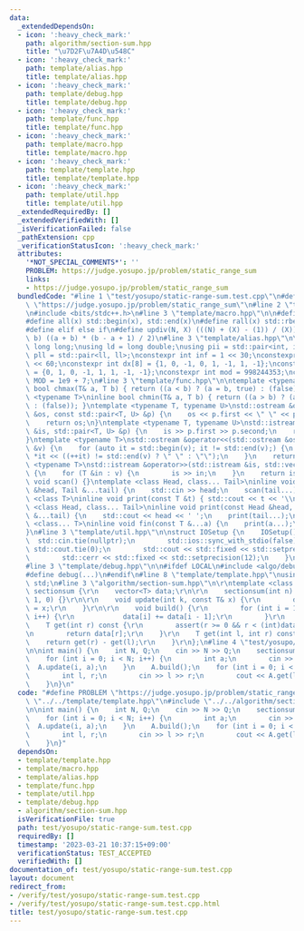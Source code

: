 ```yaml
---
data:
  _extendedDependsOn:
  - icon: ':heavy_check_mark:'
    path: algorithm/section-sum.hpp
    title: "\u7D2F\u7A4D\u548C"
  - icon: ':heavy_check_mark:'
    path: template/alias.hpp
    title: template/alias.hpp
  - icon: ':heavy_check_mark:'
    path: template/debug.hpp
    title: template/debug.hpp
  - icon: ':heavy_check_mark:'
    path: template/func.hpp
    title: template/func.hpp
  - icon: ':heavy_check_mark:'
    path: template/macro.hpp
    title: template/macro.hpp
  - icon: ':heavy_check_mark:'
    path: template/template.hpp
    title: template/template.hpp
  - icon: ':heavy_check_mark:'
    path: template/util.hpp
    title: template/util.hpp
  _extendedRequiredBy: []
  _extendedVerifiedWith: []
  _isVerificationFailed: false
  _pathExtension: cpp
  _verificationStatusIcon: ':heavy_check_mark:'
  attributes:
    '*NOT_SPECIAL_COMMENTS*': ''
    PROBLEM: https://judge.yosupo.jp/problem/static_range_sum
    links:
    - https://judge.yosupo.jp/problem/static_range_sum
  bundledCode: "#line 1 \"test/yosupo/static-range-sum.test.cpp\"\n#define PROBLEM\
    \ \"https://judge.yosupo.jp/problem/static_range_sum\"\n#line 2 \"template/template.hpp\"\
    \n#include <bits/stdc++.h>\n#line 3 \"template/macro.hpp\"\n\n#define pb push_back\n\
    #define all(x) std::begin(x), std::end(x)\n#define rall(x) std::rbegin(x), std::rend(x)\n\
    #define elif else if\n#define updiv(N, X) (((N) + (X) - (1)) / (X))\n#define sigma(a,\
    \ b) ((a + b) * (b - a + 1) / 2)\n#line 3 \"template/alias.hpp\"\n\nusing ll =\
    \ long long;\nusing ld = long double;\nusing pii = std::pair<int, int>;\nusing\
    \ pll = std::pair<ll, ll>;\nconstexpr int inf = 1 << 30;\nconstexpr ll INF = 1LL\
    \ << 60;\nconstexpr int dx[8] = {1, 0, -1, 0, 1, -1, 1, -1};\nconstexpr int dy[8]\
    \ = {0, 1, 0, -1, 1, 1, -1, -1};\nconstexpr int mod = 998244353;\nconstexpr int\
    \ MOD = 1e9 + 7;\n#line 3 \"template/func.hpp\"\n\ntemplate <typename T>\ninline\
    \ bool chmax(T& a, T b) { return ((a < b) ? (a = b, true) : (false)); }\ntemplate\
    \ <typename T>\ninline bool chmin(T& a, T b) { return ((a > b) ? (a = b, true)\
    \ : (false)); }\ntemplate <typename T, typename U>\nstd::ostream &operator<<(std::ostream\
    \ &os, const std::pair<T, U> &p) {\n    os << p.first << \" \" << p.second;\n\
    \    return os;\n}\ntemplate <typename T, typename U>\nstd::istream &operator>>(std::istream\
    \ &is, std::pair<T, U> &p) {\n    is >> p.first >> p.second;\n    return is;\n\
    }\ntemplate <typename T>\nstd::ostream &operator<<(std::ostream &os, const std::vector<T>\
    \ &v) {\n    for (auto it = std::begin(v); it != std::end(v);) {\n        os <<\
    \ *it << ((++it) != std::end(v) ? \" \" : \"\");\n    }\n    return os;\n}\ntemplate\
    \ <typename T>\nstd::istream &operator>>(std::istream &is, std::vector<T> &v)\
    \ {\n    for (T &in : v) {\n        is >> in;\n    }\n    return is;\n}\ninline\
    \ void scan() {}\ntemplate <class Head, class... Tail>\ninline void scan(Head\
    \ &head, Tail &...tail) {\n    std::cin >> head;\n    scan(tail...);\n}\ntemplate\
    \ <class T>\ninline void print(const T &t) { std::cout << t << '\\n'; }\ntemplate\
    \ <class Head, class... Tail>\ninline void print(const Head &head, const Tail\
    \ &...tail) {\n    std::cout << head << ' ';\n    print(tail...);\n}\ntemplate\
    \ <class... T>\ninline void fin(const T &...a) {\n    print(a...);\n    exit(0);\n\
    }\n#line 3 \"template/util.hpp\"\n\nstruct IOSetup {\n    IOSetup() {\n      \
    \  std::cin.tie(nullptr);\n        std::ios::sync_with_stdio(false);\n       \
    \ std::cout.tie(0);\n        std::cout << std::fixed << std::setprecision(12);\n\
    \        std::cerr << std::fixed << std::setprecision(12);\n    }\n} IOSetup;\n\
    #line 3 \"template/debug.hpp\"\n\n#ifdef LOCAL\n#include <algo/debug.hpp>\n#else\n\
    #define debug(...)\n#endif\n#line 8 \"template/template.hpp\"\nusing namespace\
    \ std;\n#line 3 \"algorithm/section-sum.hpp\"\n\r\ntemplate <class T>\r\nstruct\
    \ sectionsum {\r\n    vector<T> data;\r\n\r\n    sectionsum(int n) : data(n +\
    \ 1, 0) {}\r\n\r\n    void update(int k, const T& x) {\r\n        data[k + 1]\
    \ = x;\r\n    }\r\n\r\n    void build() {\r\n        for (int i = 1; i < (int)data.size();\
    \ i++) {\r\n            data[i] += data[i - 1];\r\n        }\r\n    }\r\n\r\n\
    \    T get(int r) const {\r\n        assert(r >= 0 && r < (int)data.size());\r\
    \n        return data[r];\r\n    }\r\n    T get(int l, int r) const {\r\n    \
    \    return get(r) - get(l);\r\n    }\r\n};\n#line 4 \"test/yosupo/static-range-sum.test.cpp\"\
    \n\nint main() {\n    int N, Q;\n    cin >> N >> Q;\n    sectionsum<ll> A(N);\n\
    \    for (int i = 0; i < N; i++) {\n        int a;\n        cin >> a;\n      \
    \  A.update(i, a);\n    }\n    A.build();\n    for (int i = 0; i < Q; i++) {\n\
    \        int l, r;\n        cin >> l >> r;\n        cout << A.get(l, r) << endl;\n\
    \    }\n}\n"
  code: "#define PROBLEM \"https://judge.yosupo.jp/problem/static_range_sum\"\n#include\
    \ \"../../template/template.hpp\"\n#include \"../../algorithm/section-sum.hpp\"\
    \n\nint main() {\n    int N, Q;\n    cin >> N >> Q;\n    sectionsum<ll> A(N);\n\
    \    for (int i = 0; i < N; i++) {\n        int a;\n        cin >> a;\n      \
    \  A.update(i, a);\n    }\n    A.build();\n    for (int i = 0; i < Q; i++) {\n\
    \        int l, r;\n        cin >> l >> r;\n        cout << A.get(l, r) << endl;\n\
    \    }\n}"
  dependsOn:
  - template/template.hpp
  - template/macro.hpp
  - template/alias.hpp
  - template/func.hpp
  - template/util.hpp
  - template/debug.hpp
  - algorithm/section-sum.hpp
  isVerificationFile: true
  path: test/yosupo/static-range-sum.test.cpp
  requiredBy: []
  timestamp: '2023-03-21 10:37:15+09:00'
  verificationStatus: TEST_ACCEPTED
  verifiedWith: []
documentation_of: test/yosupo/static-range-sum.test.cpp
layout: document
redirect_from:
- /verify/test/yosupo/static-range-sum.test.cpp
- /verify/test/yosupo/static-range-sum.test.cpp.html
title: test/yosupo/static-range-sum.test.cpp
---
```

